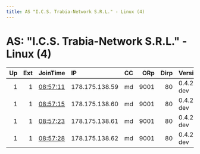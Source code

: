 ```yaml
---
title: AS "I.C.S. Trabia-Network S.R.L." - Linux (4)
---
```


# AS: "I.C.S. Trabia-Network S.R.L." - Linux (4)

|   Up |   Ext | JoinTime                                                                                            | IP             | CC   |   ORp |   Dirp | Version     | Contact                  | Nickname     |   eFamMembers |
|-----:|------:|:----------------------------------------------------------------------------------------------------|:---------------|:-----|------:|-------:|:------------|:-------------------------|:-------------|--------------:|
|    1 |     1 | [08:57:11](https://metrics.torproject.org/rs.html#details/AAF97B37AB685D29241873DA7FD6620CD4E101DD) | 178.175.138.59 | md   |  9001 |     80 | 0.4.2.7-dev | PoarchPirate1373 at prot | PorchPirate2 |             5 |
|    1 |     1 | [08:57:15](https://metrics.torproject.org/rs.html#details/3DAA91436401B8D49A380A5223D83AD3D66183B3) | 178.175.138.60 | md   |  9001 |     80 | 0.4.2.7-dev | PoarchPirate1373 at prot | PorchPirate3 |             5 |
|    1 |     1 | [08:57:23](https://metrics.torproject.org/rs.html#details/32D289B95D1CD790D070C13F5D11B0DC1405D3F9) | 178.175.138.61 | md   |  9001 |     80 | 0.4.2.7-dev | PoarchPirate1373 at prot | PorchPirate4 |             5 |
|    1 |     1 | [08:57:28](https://metrics.torproject.org/rs.html#details/B6A7D63385AC6F73FE2C13A6C7D1BD3A15C543B9) | 178.175.138.62 | md   |  9001 |     80 | 0.4.2.7-dev | PoarchPirate1373 at prot | PorchPirate5 |             5 |
